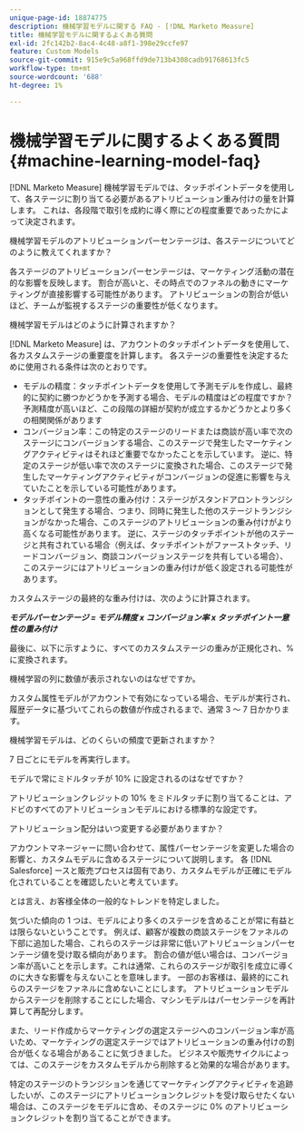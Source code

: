 ```yaml
---
unique-page-id: 18874775
description: 機械学習モデルに関する FAQ - [!DNL Marketo Measure]
title: 機械学習モデルに関するよくある質問
exl-id: 2fc142b2-8ac4-4c48-a8f1-398e29ccfe97
feature: Custom Models
source-git-commit: 915e9c5a968ffd9de713b4308cadb91768613fc5
workflow-type: tm+mt
source-wordcount: '688'
ht-degree: 1%

---
```


# 機械学習モデルに関するよくある質問 {#machine-learning-model-faq}

[!DNL Marketo Measure] 機械学習モデルでは、タッチポイントデータを使用して、各ステージに割り当てる必要があるアトリビューション重み付けの量を計算します。 これは、各段階で取引を成約に導く際にどの程度重要であったかによって決定されます。

機械学習モデルのアトリビューションパーセンテージは、各ステージについてどのように教えてくれますか？

各ステージのアトリビューションパーセンテージは、マーケティング活動の潜在的な影響を反映します。 割合が高いと、その時点でのファネルの動きにマーケティングが直接影響する可能性があります。 アトリビューションの割合が低いほど、チームが監視するステージの重要性が低くなります。

機械学習モデルはどのように計算されますか？

[!DNL Marketo Measure] は、アカウントのタッチポイントデータを使用して、各カスタムステージの重要度を計算します。 各ステージの重要性を決定するために使用される条件は次のとおりです。

* モデルの精度：タッチポイントデータを使用して予測モデルを作成し、最終的に契約に勝つかどうかを予測する場合、モデルの精度はどの程度ですか？ 予測精度が高いほど、この段階の詳細が契約が成立するかどうかとより多くの相関関係があります
* コンバージョン率：この特定のステージのリードまたは商談が高い率で次のステージにコンバージョンする場合、このステージで発生したマーケティングアクティビティはそれほど重要でなかったことを示しています。 逆に、特定のステージが低い率で次のステージに変換された場合、このステージで発生したマーケティングアクティビティがコンバージョンの促進に影響を与えていたことを示している可能性があります。
* タッチポイントの一意性の重み付け：ステージがスタンドアロントランジションとして発生する場合、つまり、同時に発生した他のステージトランジションがなかった場合、このステージのアトリビューションの重み付けがより高くなる可能性があります。 逆に、ステージのタッチポイントが他のステージと共有されている場合（例えば、タッチポイントがファーストタッチ、リードコンバージョン、商談コンバージョンステージを共有している場合）、このステージにはアトリビューションの重み付けが低く設定される可能性があります。

カスタムステージの最終的な重み付けは、次のように計算されます。

**_モデルパーセンテージ = モデル精度 x コンバージョン率 x タッチポイント一意性の重み付け_**

最後に、以下に示すように、すべてのカスタムステージの重みが正規化され、% に変換されます。

機械学習の列に数値が表示されないのはなぜですか。

カスタム属性モデルがアカウントで有効になっている場合、モデルが実行され、履歴データに基づいてこれらの数値が作成されるまで、通常 3 ～ 7 日かかります。

機械学習モデルは、どのくらいの頻度で更新されますか？

7 日ごとにモデルを再実行します。

モデルで常にミドルタッチが 10% に設定されるのはなぜですか？

アトリビューションクレジットの 10% をミドルタッチに割り当てることは、アドビのすべてのアトリビューションモデルにおける標準的な設定です。

アトリビューション配分はいつ変更する必要がありますか？

アカウントマネージャーに問い合わせて、属性パーセンテージを変更した場合の影響と、カスタムモデルに含めるステージについて説明します。 各 [!DNL Salesforce] ースと販売プロセスは固有であり、カスタムモデルが正確にモデル化されていることを確認したいと考えています。

とは言え、お客様全体の一般的なトレンドを特定しました。

気づいた傾向の 1 つは、モデルにより多くのステージを含めることが常に有益とは限らないということです。 例えば、顧客が複数の商談ステージをファネルの下部に追加した場合、これらのステージは非常に低いアトリビューションパーセンテージ値を受け取る傾向があります。 割合の値が低い場合は、コンバージョン率が高いことを示します。これは通常、これらのステージが取引を成立に導くのに大きな影響を与えないことを意味します。 一部のお客様は、最終的にこれらのステージをファネルに含めないことにします。 アトリビューションモデルからステージを削除することにした場合、マシンモデルはパーセンテージを再計算して再配分します。

また、リード作成からマーケティングの選定ステージへのコンバージョン率が高いため、マーケティングの選定ステージではアトリビューションの重み付けの割合が低くなる場合があることに気づきました。 ビジネスや販売サイクルによっては、このステージをカスタムモデルから削除すると効果的な場合があります。

特定のステージのトランジションを通じてマーケティングアクティビティを追跡したいが、このステージにアトリビューションクレジットを受け取らせたくない場合は、このステージをモデルに含め、そのステージに 0% のアトリビューションクレジットを割り当てることができます。
